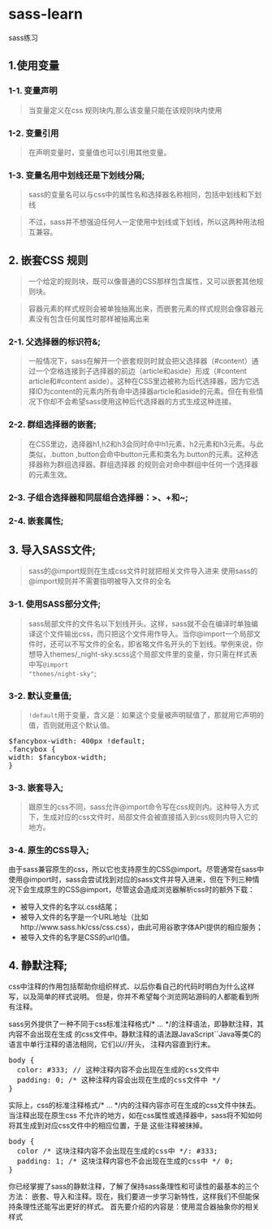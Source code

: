 # sass-learn
sass练习
## 1.使用变量
### 1-1. 变量声明
> 当变量定义在css 规则块内,那么该变量只能在该规则块内使用

### 1-2. 变量引用
> 在声明变量时，变量值也可以引用其他变量。

### 1-3. 变量名用中划线还是下划线分隔;
> sass的变量名可以与css中的属性名和选择器名称相同，包括中划线和下划线

> 不过，sass并不想强迫任何人一定使用中划线或下划线，所以这两种用法相互兼容。

## 2. 嵌套CSS 规则
> 一个给定的规则块，既可以像普通的CSS那样包含属性，又可以嵌套其他规则块。

>容器元素的样式规则会被单独抽离出来，而嵌套元素的样式规则会像容器元素没有包含任何属性时那样被抽离出来

### 2-1. 父选择器的标识符&;
> 一般情况下，sass在解开一个嵌套规则时就会把父选择器（#content）通过一个空格连接到子选择器的前边（article和aside）形成（#content article和#content aside）。这种在CSS里边被称为后代选择器，因为它选择ID为content的元素内所有命中选择器article和aside的元素。但在有些情况下你却不会希望sass使用这种后代选择器的方式生成这种连接。

### 2-2. 群组选择器的嵌套;
> 在CSS里边，选择器h1,h2和h3会同时命中h1元素、h2元素和h3元素。与此类似，.button ,button会命中button元素和类名为.button的元素。这种选择器称为群组选择器。群组选择器 的规则会对命中群组中任何一个选择器的元素生效。

### 2-3. 子组合选择器和同层组合选择器：>、+和~;

### 2-4. 嵌套属性;

## 3. 导入SASS文件;
> sass的@import规则在生成css文件时就把相关文件导入进来
> 使用sass的@import规则并不需要指明被导入文件的全名

### 3-1. 使用SASS部分文件;
> sass局部文件的文件名以下划线开头。这样，sass就不会在编译时单独编译这个文件输出css，而只把这个文件用作导入。当你@import一个局部文件时，还可以不写文件的全名，即省略文件名开头的下划线。举例来说，你想导入themes/_night-sky.scss这个局部文件里的变量，你只需在样式表中写<code>@import "themes/night-sky"</code>;

### 3-2. 默认变量值;
> <code>!default</code>用于变量，含义是：如果这个变量被声明赋值了，那就用它声明的值，否则就用这个默认值。

<pre>
$fancybox-width: 400px !default;
.fancybox {
width: $fancybox-width;
}
</pre>

### 3-3. 嵌套导入;
> 跟原生的css不同，sass允许@import命令写在css规则内。这种导入方式下，生成对应的css文件时，局部文件会被直接插入到css规则内导入它的地方。

### 3-4. 原生的CSS导入;
由于sass兼容原生的css，所以它也支持原生的CSS@import。尽管通常在sass中使用@import时，sass会尝试找到对应的sass文件并导入进来，但在下列三种情况下会生成原生的CSS@import，尽管这会造成浏览器解析css时的额外下载：

<ul>
<li>被导入文件的名字以.css结尾；</li>
<li>被导入文件的名字是一个URL地址（比如http://www.sass.hk/css/css.css），由此可用谷歌字体API提供的相应服务；</li>
<li>被导入文件的名字是CSS的url()值。</li>
</ul>

## 4. 静默注释;
css中注释的作用包括帮助你组织样式、以后你看自己的代码时明白为什么这样写，以及简单的样式说明。
但是，你并不希望每个浏览网站源码的人都能看到所有注释。

sass另外提供了一种不同于css标准注释格式/* ... */的注释语法，即静默注释，其内容不会出现在生成
的css文件中。静默注释的语法跟JavaScript``Java等类C的语言中单行注释的语法相同，它们以//开头，
注释内容直到行末。
<pre>
body {
  color: #333; // 这种注释内容不会出现在生成的css文件中
  padding: 0; /* 这种注释内容会出现在生成的css文件中 */
}
</pre>
实际上，css的标准注释格式/* ... */内的注释内容亦可在生成的css文件中抹去。当注释出现在原生css
不允许的地方，如在css属性或选择器中，sass将不知如何将其生成到对应css文件中的相应位置，于是
这些注释被抹掉。
<pre>
body {
  color /* 这块注释内容不会出现在生成的css中 */: #333;
  padding: 1; /* 这块注释内容也不会出现在生成的css中 */ 0;
}
</pre>
你已经掌握了sass的静默注释，了解了保持sass条理性和可读性的最基本的三个方法：
嵌套、导入和注释。现在，我们要进一步学习新特性，这样我们不但能保持条理性还能写出更好的样式。
首先要介绍的内容是：使用混合器抽象你的相关样式
